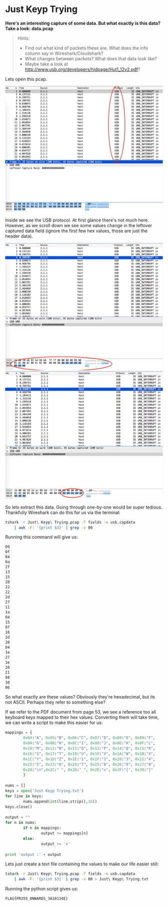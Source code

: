 <H1>Just Keyp Trying</H1>

<B>Here's an interesting capture of some data. But what exactly is this data? Take a look: data.pcap</B>

>Hints:
>
>- Find out what kind of packets these are. What does the info column say in Wireshark/Cloudshark?
>- What changes between packets? What does that data look like?
>- Maybe take a look at http://www.usb.org/developers/hidpage/Hut1_12v2.pdf?

Lets open this pcap. 

![](../../resources/42060406a9894e9340287ef0c92f3c19.png)

Inside we see the USB protocol. At first glance there's not much here. However, as we scroll down we see some values change in the leftover captured data field (ignore the first few hex values, those are just the header data).

![](../../resources/56f82a8e30edaf92b91eb8ef3a7e02fd.png)
![](../../resources/05e35fed9a9217dd012c45b138f9416c.png)

So lets extract this data. Going through one-by-one would be super tedious. Thankfully Wireshark can do this for us via the terminal:

```bash
tshark -r Just\ Keyp\ Trying.pcap -T fields -e usb.capdata 
	| awk -F: '{print $3}' | grep -v 00
```

Running this command will give us:

```
09
0f
04
0a
2f
13
15
20
22
22
2d
27
11
1a
04
15
07
16
2d
20
04
1e
27
1e
20
21
08
30
06
```
So what exactly are these values? Obviously they're hexadecimal, but its not ASCII. Perhaps they refer to something else? 

If we refer to the PDF document from page 53, we see a reference too all keyboard keys mapped to their hex values. Converting them will take time, we can write a script to make this easier for us:

```python
mappings = {
        0x04:"A", 0x05:"B", 0x06:"C", 0x07:"D", 0x08:"E", 0x09:"F",
        0x0A:"G", 0x0B:"H", 0x0C:"I", 0x0D:"J", 0x0E:"K", 0x0F:"L",
        0x10:"M", 0x11:"N", 0x12:"O", 0x13:"P", 0x14:"Q", 0x15:"R",
        0x16:"S", 0x17:"T", 0x18:"U", 0x19:"V", 0x1A:"W", 0x1B:"X",
        0x1C:"Y", 0x1D:"Z", 0x1E:"1", 0x1F:"2", 0x20:"3", 0x21:"4",
        0x22:"5", 0x23:"6", 0x24:"7", 0x25:"8", 0x26:"9", 0x27:"0",
        0x28:"\n",0x2C:" ", 0x2D:"_", 0x2E:"=", 0x2F:"{", 0x30:"}"
        }
 
nums = []
keys = open('Just Keyp Trying.txt')
for line in keys:
        nums.append(int(line.strip(),16))
keys.close()
 
output = ""
for n in nums:
        if n in mappings:
                output += mappings[n]
        else:
                output += 'x'
 
print 'output :' + output
```
Lets just create a text file containing the values to make our life easier still:

```bash
tshark -r Just\ Keyp\ Trying.pcap -T fields -e usb.capdata 
	| awk -F: '{print $3}' | grep -v 00 > Just\ Keyp\ Trying.txt
```
Running the python script gives us:

```
FLAG{PR355_0NWARDS_3A10134E}
```